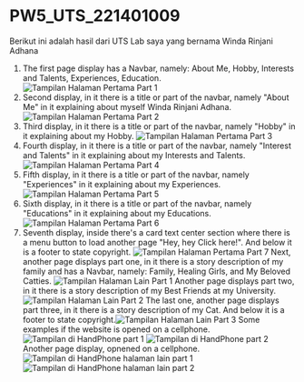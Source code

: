 # PW5_UTS_221401009
Berikut ini adalah hasil dari UTS Lab saya yang bernama Winda Rinjani Adhana
1. The first page display has a Navbar, namely: About Me, Hobby, Interests and Talents, Experiences, Education. ![Tampilan Halaman Pertama Part 1](https://github.com/DP5-WindaRinjaniAdhana-009/PW5_UTS_221401009/assets/114667475/ce830e37-0841-47d1-993d-21e4c36fc7a9)
2. Second display, in it there is a title or part of the navbar, namely "About Me" in it explaining about myself Winda Rinjani Adhana.![Tampilan Halaman Pertama Part 2](https://github.com/DP5-WindaRinjaniAdhana-009/PW5_UTS_221401009/assets/114667475/f7b818f8-9076-4324-8f9a-e47ff51a9db9)
3. Third display, in it there is a title or part of the navbar, namely "Hobby" in it explaining about my Hobby. ![Tampilan Halaman Pertama Part 3](https://github.com/DP5-WindaRinjaniAdhana-009/PW5_UTS_221401009/assets/114667475/7fd015d2-4271-489d-a7e2-eb6c6e604aa3)
4. Fourth display, in it there is a title or part of the navbar, namely "Interest and Talents" in it explaining about my Interests and Talents. ![Tampilan Halaman Pertama Part 4](https://github.com/DP5-WindaRinjaniAdhana-009/PW5_UTS_221401009/assets/114667475/90ec82f2-4dbd-4378-8704-527876065591)
5. Fifth display, in it there is a title or part of the navbar, namely "Experiences" in it explaining about my Experiences.  ![Tampilan Halaman Pertama Part 5](https://github.com/DP5-WindaRinjaniAdhana-009/PW5_UTS_221401009/assets/114667475/d402adec-ca51-4f43-8a68-de7b9ae183ea)
6. Sixth display, in it there is a title or part of the navbar, namely "Educations" in it explaining about my Educations.![Tampilan Halaman Pertama Part 6](https://github.com/DP5-WindaRinjaniAdhana-009/PW5_UTS_221401009/assets/114667475/78e6baa1-f6e4-4e58-aa8d-9269ed9f2111)
7. Seventh display, inside there's a card text center section where there is a menu button to load another page "Hey, hey Click here!". And below it is a footer to state copyright. ![Tampilan Halaman Pertama Part 7](https://github.com/DP5-WindaRinjaniAdhana-009/PW5_UTS_221401009/assets/114667475/e4f070a4-a98c-4ed8-b604-e86e93e7f2e9)
Next, another page displays part one, in it there is a story description of my family and  has a Navbar, namely: Family, Healing Girls, and My Beloved Catties. ![Tampilan Halaman Lain Part 1](https://github.com/DP5-WindaRinjaniAdhana-009/PW5_UTS_221401009/assets/114667475/8289aa94-195f-4a31-beb2-2120b0003dbc)
Another page displays part two, in it there is a story description of my Best Friends at my University.  ![Tampilan Halaman Lain Part 2](https://github.com/DP5-WindaRinjaniAdhana-009/PW5_UTS_221401009/assets/114667475/4dd2fe37-1b6f-45ab-af57-a66a6bd50af4)
The last one, another page displays part three, in it there is a story description of my Cat. And below it is a footer to state copyright.![Tampilan Halaman Lain Part 3](https://github.com/DP5-WindaRinjaniAdhana-009/PW5_UTS_221401009/assets/114667475/bd997028-7b78-4cbc-a8bc-fff054c26e03)
Some examples if the website is opened on a cellphone. ![Tampilan di HandPhone part 1](https://github.com/DP5-WindaRinjaniAdhana-009/PW5_UTS_221401009/assets/114667475/f2fbd630-6a2f-40b7-856c-679ca11b6cb2)
![Tampilan di HandPhone part 2](https://github.com/DP5-WindaRinjaniAdhana-009/PW5_UTS_221401009/assets/114667475/a919672b-1f46-430f-9acf-ebbf8fe0b393)
Another page display, opnened on a cellphone. ![Tampilan di HandPhone halaman lain part 1](https://github.com/DP5-WindaRinjaniAdhana-009/PW5_UTS_221401009/assets/114667475/dc93802a-5828-467d-aac1-e23ca341a101)
![Tampilan di HandPhone halaman lain part 2](https://github.com/DP5-WindaRinjaniAdhana-009/PW5_UTS_221401009/assets/114667475/0a00d7a5-7ade-462b-9f91-4972e5427efc)
